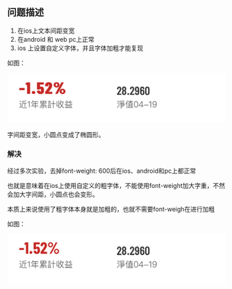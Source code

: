 ## 问题描述

1. 在ios上文本间距变宽
2. 在android 和 web pc上正常
3. ios 上设置自定义字体，并且字体加粗才能复现

如图：

![img_v2_47bdb847-166d-4cd2-8dac-d34f5c0bed3g.png](7a1fe0158c70c9cedc4d703a5777da18.png)

字间距变宽，小圆点变成了椭圆形。

### 解决

经过多次实验，去掉font-weight: 600后在ios、android和pc上都正常

也就是意味着在ios上使用自定义的粗字体，不能使用font-weight加大字重，不然会加大字间距，小圆点也会变形。

本质上来说使用了粗字体本身就是加粗的，也就不需要font-weigh在进行加粗

如图：

![img_v2_b0560957-871d-4e7d-bc07-ddf11a78f1ag.png](c25d44e11dbfe4f12288976987828b49.png)
